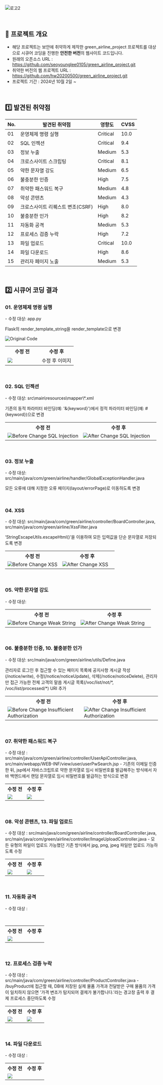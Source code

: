 ![로고2](https://github.com/seoyounglee0105/green_airline_project/assets/106488607/45885ada-932d-4640-93a8-4a84d451bb9c)




<br>

## 🚀 프로젝트 개요
- 해당 프로젝트는 보안에 취약하게 제작한 green_airline_project 프로젝트를 대상으로 시큐어 코딩을 진행한 <b>안전한 버전</b>의 웹사이트 코드입니다.
-   원래의 오픈소스 URL : https://github.com/seoyounglee0105/green_airline_project.git
-   취약한 버전의 웹 프로젝트 URL : https://github.com/hw20200500/green_airline_project.git
- 프로젝트 기간 : 2024년 10월 2일 ~ 


<br> 



## 1️⃣ 발견된 취약점
<table>
    <thead>
        <tr>
            <th>No.</th>
            <th>발견된 취약점</th>
            <th>영향도</th>
            <th>CVSS</th>
        </tr>
    </thead>
    <tbody>
        <tr>
            <td>01</td>
            <td>운영체제 명령 실행</td>
            <td>Critical</td>
            <td>10.0</td>
        </tr>
        <tr>
            <td>02</td>
            <td>SQL 인젝션</td>
            <td>Critical</td>
            <td>9.4</td>
        </tr>
        <tr>
            <td>03</td>
            <td>정보 누출</td>
            <td>Medium</td>
            <td>5.3</td>
        </tr>
        <tr>
            <td>04</td>
            <td>크로스사이트 스크립팅</td>
            <td>Critical</td>
            <td>8.1</td>
        </tr>
        <tr>
            <td>05</td>
            <td>약한 문자열 강도</td>
            <td>Medium</td>
            <td>6.5</td>
        </tr>
        <tr>
            <td>06</td>
            <td>불충분한 인증</td>
            <td>High</td>
            <td>7.5</td>
        </tr>
        <tr>
            <td>07</td>
            <td>취약한 패스워드 복구</td>
            <td>Medium</td>
            <td>4.8</td>
        </tr>
        <tr>
            <td>08</td>
            <td>악성 콘텐츠</td>
            <td>Medium</td>
            <td>4.3</td>
        </tr>
        <tr>
            <td>09</td>
            <td>크로스사이트 리퀘스트 변조(CSRF)</td>
            <td>High</td>
            <td>8.0</td>
        </tr>
        <tr>
            <td>10</td>
            <td>불충분한 인가</td>
            <td>High</td>
            <td>8.2</td>
        </tr>
        <tr>
            <td>11</td>
            <td>자동화 공격</td>
            <td>Medium</td>
            <td>5.3</td>
        </tr>
        <tr>
            <td>12</td>
            <td>프로세스 검증 누락</td>
            <td>High</td>
            <td>7.2</td>
        </tr>
        <tr>
            <td>13</td>
            <td>파일 업로드</td>
            <td>Critical</td>
            <td>10.0</td>
        </tr>
        <tr>
            <td>14</td>
            <td>파일 다운로드</td>
            <td>High</td>
            <td>8.6</td>
        </tr>
        <tr>
            <td>15</td>
            <td>관리자 페이지 노출</td>
            <td>Medium</td>
            <td>5.3</td>
        </tr>
    </tbody>
</table>

    
<br>

## 2️⃣ 시큐어 코딩 결과
<h3>01. 운영체제 명령 실행</h3>
<p>- 수정 대상: app.py</p>
<p>Flask의 render_template_string을 render_template으로 변경</p>
<img src="https://github.com/user-attachments/assets/318dd94b-6cf3-4742-8326-a250caa95aff" alt="Original Code">

<table>
    <tr>
        <th width="50%" vertical-align="middle">수정 전</th>
        <th width="50%" vertical-align="middle">수정 후</th>
    </tr>
    <tr>
        <td width="50%" vertical-align="middle"><img src="https://github.com/user-attachments/assets/e37f0d8e-8663-4bdd-bc4e-37fb53384758"></td>
        <td width="50%" vertical-align="middle">수정 후 이미지</td>
    </tr>
</table>
<br>
<h3>02. SQL 인젝션</h3>
<p>- 수정 대상: src\main\resources\mapper\*.xml</p>
<p>기존의 동적 파라미터 바인딩(예: '&{keyword}')에서 정적 파라미터 바인딩(예: #{keyword})으로 변경</p>

<table>
    <tr>
        <th width="50%" vertical-align="middle">수정 전</th>
        <th width="50%" vertical-align="middle">수정 후</th>
    </tr>
    <tr>
        <td width="50%" vertical-align="middle"><img src="https://github.com/user-attachments/assets/e4271ab9-68e4-419f-8276-635137f266d0" alt="Before Change SQL Injection"></td>
        <td width="50%" vertical-align="middle"><img src="https://github.com/user-attachments/assets/1f64db92-e2d6-40e6-8474-68e3a82d6105" alt="After Change SQL Injection"></td>
    </tr>
</table>
<br>
<h3>03. 정보 누출</h3>
<p>- 수정 대상: src/main/java/com/green/airline/handler/GlobalExceptionHandler.java</p>
<p>모든 오류에 대해 지정한 오류 페이지(layout/errorPage)로 이동하도록 변경</p>
<br>
<h3>04. XSS</h3>
<p>- 수정 대상: src/main/java/com/green/airline/controller/BoardController.java, src/main/java/com/green/airline/XssFilter.java</p>
<p>‘StringEscapeUtils.escapeHtml()’을 이용하여 모든 입력값을 단순 문자열로 저장되도록 변경</p>

<table>
    <tr>
        <th width="50%" vertical-align="middle">수정 전</th>
        <th width="50%" vertical-align="middle">수정 후</th>
    </tr>
    <tr>
        <td width="50%" vertical-align="middle"><img src="https://github.com/user-attachments/assets/0312b742-b752-4357-b411-4cf6e0537a53" alt="Before Change XSS"></td>
        <td width="50%" vertical-align="middle"><img src="https://github.com/user-attachments/assets/310d5d5d-6f2a-4e01-beb9-ed915adae686" alt="After Change XSS"></td>
    </tr>
</table>
<br>
<h3>05. 약한 문자열 강도</h3>
<p>- 수정 대상: </p>

<table>
    <tr>
        <th width="50%" vertical-align="middle">수정 전</th>
        <th width="50%" vertical-align="middle">수정 후</th>
    </tr>
    <tr>
        <td width="50%" vertical-align="middle"><img src="https://github.com/user-attachments/assets/0312b742-b752-4357-b411-4cf6e0537a53" alt="Before Change Weak String"></td>
        <td width="50%" vertical-align="middle"><img src="https://github.com/user-attachments/assets/310d5d5d-6f2a-4e01-beb9-ed915adae686" alt="After Change Weak String"></td>
    </tr>
</table>
<br>
<h3>06. 불충분한 인증, 10. 불충분한 인가</h3>
<p>- 수정 대상: src/main/java/com/green/airline/utils/Define.java</p>
<p>관리자로 로그인 후 접근할 수 있는 페이지 목록에 공지사항 게시글 작성(/notice/write), 수정(/notice/noticeUpdate), 삭제(/notice/noticeDelete), 관리자만 접근 가능한 전체 고객의 말씀 게시글 목록(/voc/list/not/*, /voc/list/processed/*) URI 추가</p>

<table>
    <tr>
        <th width="50%" vertical-align="middle">수정 전</th>
        <th width="50%" vertical-align="middle">수정 후</th>
    </tr>
    <tr>
        <td width="50%" vertical-align="middle"><img src="https://github.com/user-attachments/assets/e314bb7d-bfe5-4a3b-9830-eaa9010dced0" alt="Before Change Insufficient Authorization"></td>
        <td width="50%" vertical-align="middle"><img src="https://github.com/user-attachments/assets/96084c11-106c-495e-a749-2f3527dec243" alt="After Change Insufficient Authorization"></td>
    </tr>
</table>
<br>
<h3>07. 취약한 패스워드 복구</h3>
- 수정 대상 : src/main/java/com/green/airline/controller/UserApiController.java, src/main/webapp/WEB-INF/view/user/userPwSearch.jsp
- 기존의 이메일 인증한 뒤, jsp에서 자바스크립트로 약한 문자열로 임시 비밀번호를 발급해주는 방식에서 자바 백엔드에서 랜덤 문자열로 임시 비밀번호를 발급하는 방식으로 변경
<br>
<table>
    <tr>
        <th width="50%" vertical-align="middle">수정 전</th>
        <th width="50%" vertical-align="middle">수정 후</th>
    </tr>
    <tr>
        <td width="50%" vertical-align="middle"><img src="https://github.com/user-attachments/assets/a7756017-3a03-4ca2-a53c-6817afe023c5"/></td>
        <td width="50%" vertical-align="middle"><img src="https://github.com/user-attachments/assets/994d789f-6af2-4bef-8ed1-922f19dd6d47"/></td>
    </tr>
</table>
<br>
<h3>08. 악성 콘텐츠, 13. 파일 업로드</h3>
- 수정 대상 : src/main/java/com/green/airline/controller/BoardController.java, src/main/java/com/green/airline/controller/ImageUploadController.java
- 모든 유형의 파일이 업로드 가능했던 기존 방식에서 jpg, png, jpeg 파일만 업로드 가능하도록 수정
<br>
<table>
    <tr>
        <th  width="50%" vertical-align="middle">수정 전</th>
        <th  width="50%" vertical-align="middle">수정 후</th>
    </tr>
    <tr>
        <td width="50%" vertical-align="middle"><img src="https://github.com/user-attachments/assets/01bab206-699d-4e0f-8dde-9f4d67c73130"/></td>
        <td width="50%" vertical-align="middle"><img src="https://github.com/user-attachments/assets/4cabbc8c-a374-4344-a0dc-059a2ac58fef"/></td>
    </tr>
</table>
<br>
<h3>11. 자동화 공격</h3>
<p>- 수정 대상 :</p>
<br>
<table>
    <tr>
        <th width="50%" vertical-align="middle">수정 전</th>
        <th width="50%" vertical-align="middle">수정 후</th>
    </tr>
    <tr>
        <td width="50%" vertical-align="middle"><img src="https://github.com/user-attachments/assets/17fbda86-f5e3-4b2a-a95b-2f1d09ef5576"/></td>
        <td width="50%" vertical-align="middle"><img src=""/></td>
    </tr>
</table>
<br>
<h3>12. 프로세스 검증 누락</h3>
- 수정 대상 : src/main/java/com/green/airline/controller/ProductController.java
- /buyProduct에 접근할 때, DB에 저장된 실제 물품 가격과 전달받은 구매 물품의 가격이 일치하지 않으면 '가격 변조가 탐지되어 결제가 불가합니다.'라는 경고창 출력 후 결제 프로세스 중단하도록 수정
<br>
<table>
    <tr>
        <th width="50%" vertical-align="middle">수정 전</th>
        <th width="50%" vertical-align="middle">수정 후</th>
    </tr>
    <tr>
        <td width="50%" vertical-align="middle"><img src="https://github.com/user-attachments/assets/32745158-9d37-43a8-8738-8438441f01dd"/></td>
        <td width="50%" vertical-align="middle"><img src="https://github.com/user-attachments/assets/10b558b3-b4b4-47ad-bebf-54e201c7d500"/></td>
    </tr>
</table>
<br>
<h3>14. 파일 다운로드</h3>
- 수정 대상 :
<br>
<table>
    <tr>
        <th width="50%" vertical-align="middle">수정 전</th>
        <th width="50%" vertical-align="middle">수정 후</th>
    </tr>
    <tr>
        <td width="50%" vertical-align="middle"><img src="https://github.com/user-attachments/assets/155f300e-3d73-4db6-a71e-c9195f6fd5f6"/></td>
        <td width="50%" vertical-align="middle"><img src=""/></td>
    </tr>
</table>


